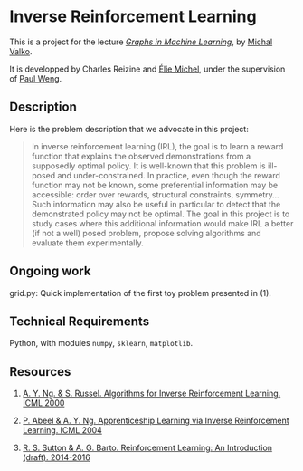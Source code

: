 Inverse Reinforcement Learning
==============================

This is a project for the lecture [*Graphs in Machine Learning*](http://researchers.lille.inria.fr/~valko/hp/mva-ml-graphs.php), by [Michal Valko](http://researchers.lille.inria.fr/~valko/hp/).

It is developped by Charles Reizine and [Élie Michel](http://www.eleves.ens.fr/home/elmichel/), under the supervision of [Paul Weng](http://weng.fr/index.html).


Description
-----------

Here is the problem description that we advocate in this project:

> In inverse reinforcement learning (IRL), the goal is to learn a reward function that explains the observed demonstrations from a supposedly optimal policy. It is well-known that this problem is ill-posed and under-constrained. In practice, even though the reward function may not be known, some preferential information may be accessible: order over rewards, structural constraints, symmetry… Such information may also be useful in particular to detect that the demonstrated policy may not be optimal. The goal in this project is to study cases where this additional information would make IRL a better (if not a well) posed problem, propose solving algorithms and evaluate them experimentally.


Ongoing work
------------

grid.py: Quick implementation of the first toy problem presented in (1).


Technical Requirements
----------------------

Python, with modules `numpy`, `sklearn`, `matplotlib`.


Resources
---------

1. [A. Y. Ng. & S. Russel. Algorithms for Inverse Reinforcement Learning. ICML 2000](http://ai.stanford.edu/~ang/papers/icml00-irl.pdf)

2. [P. Abeel & A. Y. Ng. Apprenticeship Learning via Inverse Reinforcement Learning. ICML 2004](http://ai.stanford.edu/~ang/papers/icml04-apprentice.pdf)

3. [R. S. Sutton & A. G. Barto. Reinforcement Learning: An Introduction (draft). 2014-2016](https://webdocs.cs.ualberta.ca/~sutton/book/bookdraft2016sep.pdf)


